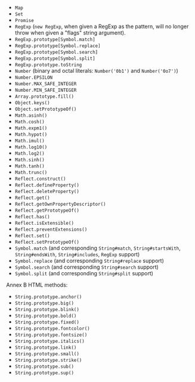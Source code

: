 - `Map`
- `Set`
- `Promise`
- `RegExp` (`new RegExp`, when given a RegExp as the pattern, will no longer throw when given a "flags" string argument).
- `RegExp.prototype[Symbol.match]`
- `RegExp.prototype[Symbol.replace]`
- `RegExp.prototype[Symbol.search]`
- `RegExp.prototype[Symbol.split]`
- `RegExp.prototype.toString`
- `Number` (binary and octal literals: `Number('0b1')` and `Number('0o7')`)
- `Number.EPSILON`
- `Number.MAX_SAFE_INTEGER`
- `Number.MIN_SAFE_INTEGER`
- `Array.prototype.fill()`
- `Object.keys()`
- `Object.setPrototypeOf()`
- `Math.asinh()`
- `Math.cosh()`
- `Math.expm1()`
- `Math.hypot()`
- `Math.imul()`
- `Math.log10()`
- `Math.log2()`
- `Math.sinh()`
- `Math.tanh()`
- `Math.trunc()`
- `Reflect.construct()`
- `Reflect.defineProperty()`
- `Reflect.deleteProperty()`
- `Reflect.get()`
- `Reflect.getOwnPropertyDescriptor()`
- `Reflect.getPrototypeOf()`
- `Reflect.has()`
- `Reflect.isExtensible()`
- `Reflect.preventExtensions()`
- `Reflect.set()`
- `Reflect.setPrototypeOf()`
- `Symbol.match` (and corresponding `String#match`, `String#startsWith`, `String#endsWith`, `String#includes`, `RegExp` support)
- `Symbol.replace` (and corresponding `String#replace` support)
- `Symbol.search` (and corresponding `String#search` support)
- `Symbol.split` (and corresponding `String#split` support)

Annex B HTML methods:

- `String.prototype.anchor()`
- `String.prototype.big()`
- `String.prototype.blink()`
- `String.prototype.bold()`
- `String.prototype.fixed()`
- `String.prototype.fontcolor()`
- `String.prototype.fontsize()`
- `String.prototype.italics()`
- `String.prototype.link()`
- `String.prototype.small()`
- `String.prototype.strike()`
- `String.prototype.sub()`
- `String.prototype.sup()`
